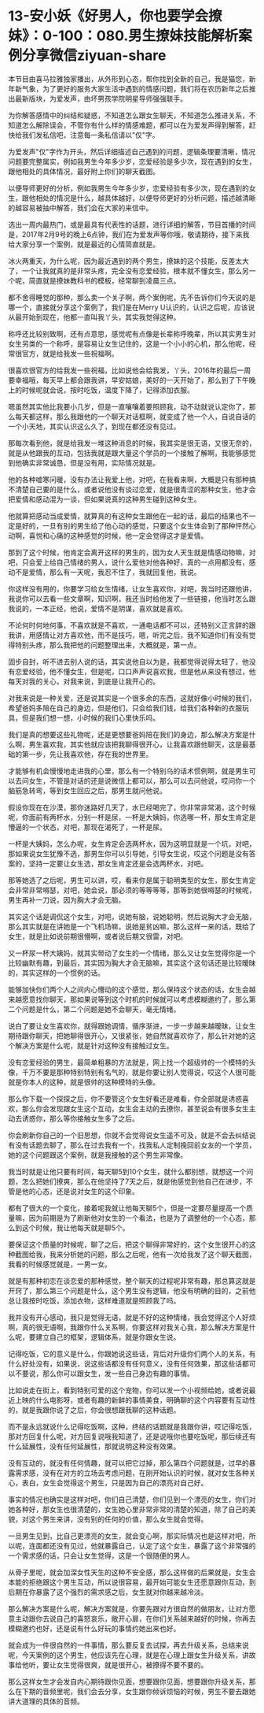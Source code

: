 # 13-安小妖《好男人，你也要学会撩妹》：0-100：080.男生撩妹技能解析案例分享微信ziyuan-share

本节目由喜马拉雅独家播出，从外形到心态，帮你找到全新的自己，我是猫您，新年新气象，为了更好的服务大家生活中遇到的情感问题，我们将在农历新年之后推出最新版块，为爱发声，由坏男孩学院明星导师强强联手。

为你解答感情中的纠结和疑惑，不知道怎么跟女生聊天，不知道怎么推进关系，不知道怎么解除误会，不管你有什么样的情感难题，都可以在为爱发声得到解答，赶快给我们发私信吧，注意每一条私信请以"仅"字。

为爱发声"仅"字作为开头，然后详细描述自己遇到的问题，逻辑条理要清晰，情况问题要完整属实，例如我男生今年多少岁，恋爱经验是多少次，现在遇到的女生，跟他相处的具体情况，最好附上你们的聊天截图。

以便导师更好的分析，例如我男生今年多少岁，恋爱经验有多少次，现在遇到的女生，跟他相处的情况是什么，越具体越好，以便导师更好的分析问题，描述越清晰的越容易被抽中解答，我们会在大家的来信中。

选出一周内最热门，或是最具有代表性的话题，进行详细的解答，节目首播的时间是，2017年2月9号的晚上6点钟，我们在为爱发声等你哦，敬请期待，接下来我给大家分享一个案例，就是最近的心情简直就是。

冰火两重天，为什么呢，因为最近遇到的两个男生，撩妹的这个技能，反差太大了，一个让我就真的是非常头疼，完全没有恋爱经验，根本就不懂女生，那么另一个呢，简直就是撩妹教科书的模板，经常聊到凌晨三点。

都不舍得睡觉的那种，那么卖一个关子啊，两个案例呢，先不告诉你们今天说的是哪一个，直接就分享这个案例了，我们是在Merry U认识的，认识之后呢，应该说从最开始到现在，他都一直叫我丫头，其实我觉得这种。

称呼还比较别致啊，还有点意思，感觉呢有点像是长辈称呼晚辈，所以其实男生对女生另类的一个称呼，是容易让女生记住的，这是一个小小的心机，那么他呢，经常很官方，就是给我发一些祝福啊。

很喜欢很官方的给我发一些祝福，比如说他会给我发，丫头，2016年的最后一周要幸福哦，每天早上都会跟我讲，早安姑娘，美好的一天开始了，那么到了下午晚上的时候呢就会说，按时吃饭，温度下降了，记得添加衣服。

嗯虽然其实他比我要小几岁，但是一直嚷嚷着要照顾我，动不动就说认定你了，那么每天都这样，那么我跟他的一个聊天对话框啊，就变成了他一个人，自说自话的一个小天地，其实认识这么久了，到现在都还没有见过。

那每次看到他，就是给我发一堆这种消息的时候，我其实是很无语，又很无奈的，就是从他跟我的互动，包括我就是跟大量这个学员的一个接触了解啊，我能够感觉到他确实非常诚恳，但是没有用，实际情况就是。

他的各种嘘寒问暖，没有办法让我爱上他，对吧，在我看来啊，大概是只有那种搞不清楚自己要的是什么，或者说他没有谈过恋爱，就是很青涩的那种女生，他才会把爱情和感动混为一谈，但如果说真的这种男生碰到这种女生。

他就算把感动当成爱情，就算真的有这种女生跟他在一起的话，最后的结果也不一定是好的，一旦有别的男生给了他心动的感觉，只要这个女生体会到了那种怦然心动啊，喜悦和心痛的这种感觉的时候，他一定会觉得这才是爱情。

那到了这个时候，他肯定会离开这样的男生的，因为女人天生就是情感动物嘛，对吧，只会爱上给自己情绪的男人，说什么爱他对他各种好，真的一点用都没有，感动不是爱情，那么有一天呢，我忍不住了，我就回复他，我说。

你这样没有用的，你要学习给女生情绪，让女生喜欢你，对吧，我当时还跟他讲，我说你可以去看一些文章啊，知识啊，我还当时给他发了一些链接，他当时怎么跟我说的，一本正经，他说，爱情不是阴谋，喜欢就是喜欢。

不论何时何地何事，不喜欢就是不喜欢，一通电话都不可以，还特别义正言辞的跟我讲，用感情让对方喜欢他，而不是技巧，嗯，听完之后，我不知道你们有没有觉得特别头疼，那么我把他的问题整理出来，大概就是，第一点。

固步自封，听不进去别人说的话，其实说他自以为是，我都觉得说得太轻了，他没有恋爱经验，他不懂女生，但是呢，口口声声说喜欢我，但是他从来没有想过，他每天对我的关心，对我来说，到底是让我开心的。

对我来说是一种关爱，还是说其实是一个很多余的东西，这就好像小时候的我们，希望爸妈多陪在自己的身边，但是他们，只会给我们钱，给我们各种新的衣服玩具，但是我们想一想，小时候的我们心里快乐吗。

我们是真的想要这些礼物呢，还是更想要爸妈陪在我们的身边，那么解决方案是什么啊，男生喜欢我，其实他就应该把我聊得很开心，让我喜欢跟他聊天，这是最基础的第一步，先让我喜欢他，存在我的世界里。

才能够有机会慢慢地走进我的心里，那么有一个特别乌的话术惯例啊，就是男生可以去问女生，不管是对话的还是说微信上都可以，那么可以去问他说，哎问你一个脑筋急转弯，等到女生回应之后，那男生就问他说。

假设你现在在沙漠，那你迷路好几天了，水已经喝完了，你非常非常渴，这个时候呢，你面前有两杯水，分别一杯是尿，一杯是大姨妈，你选哪一杯，那女生肯定是懵逼的一个状态，对吧，那现在渴死了，一杯是尿。

一杯是大姨妈，怎么办呢，女生肯定会选两杯水，因为这明显就是一个坑，对吧，那如果说女生犹豫不选，那男生你可以引导她，引导女生说，哎这个问题是没有答案的，坚持一定要让女生选，那女生肯定还是会选两杯水，对吧。

那等她选了之后呢，男生可以讲，哎，看来你是属于聪明类型的女生，那女生肯定会非常非常嘚瑟，对吧，她会说，那必须的等等等等，那等到她很嘚瑟的时候呢，男生再补一刀说，因为胸大才会无脑。

其实这个话是调侃这个女生，对吧，说她有脑，说她聪明，然后说胸大才会无脑，那么其实就是在讲她是一个飞机场嘛，说她是贫凶嘛，那么这样一来的话，既给了女生，就是比如说前期很懵啊，或者说后期又很雷，对吧。

又一杯尿一杯大姨妈，就其实带动了女生的一个情绪，那么又让女生觉得你是一个比较幽默有趣，到最后，其实因为胸大才会无脑嘛，其实这个这句话还是比较暧昧的，其实这样的一个惯例的话。

能够加快你们两个人之间内心懵动的这个感觉，那么保持这个状态的话，女生会越来越愿意找你聊天，那如果说等到这个时机的时候就可以考虑模糊邀约了，那么第二个问题是什么，第二个问题是她不会聊天，毫无情绪。

说白了要让女生喜欢你，就得跟她调情，循序渐进，一步一步越来越暧昧，让女生期待跟你聊天，把她聊得很开心，又很紧张，她自然就喜欢你了，那么针对她的这个解决方案是什么呢，就是针对这种没有接触过女生。

没有恋爱经验的男生，最简单粗暴的方法就是，网上找一个超级帅的一个模特的头像，千万不要是那种特别特别有名气的，就是你要让别人觉得说，哎这个人很可能就是你本人的这种，就是很帅的这种模特的头像。

那么你下载一个探探之后，你不要管这个女生好看还是难看，你全部就是诱惑喜欢，那么你会发现跟女生这个互动，女生会主动的去撩你，甚至说会有很多女生主动去诱惑你，那么等你接触女生多了之后。

你会刷新你自己的一个旧思想，你就不会觉得说女生遥不可及，就是不会去纠结说有没有话题去聊了，那么在过去我有一个，找我私人定制挽回前女友的一个学员，她的这个问题跟这个案例，就是我接触的这个男生非常像。

我当时就是让他只要有时间，每天聊5到10个女生，就什么都别想，就想这一个问题，怎么把她们撩爽，那么在他坚持了7天之后，就是他感觉到他自己在进步，不管是他的心态，还是说对女生的这个印象。

都有了很大的一个变化，接着呢我就让他每天聊5个，但是一定要尽量提高一个质量嘛，因为前期是为了刷新他对女生的一个看法，也是为了调整他的一个心态，那么到这个时候，我让他每天就是聊5个。

要保证这个质量的时候呢，聊了之后，把这个聊得非常好的，这个女生很开心的这种截图给我，我来分析她的问题，那么之后呢，他有一次给我发了这个聊天截图，我看的时候感觉就是，一男一女。

就是有那种初恋在谈恋爱的那种感觉，整个聊天的过程呢非常有趣，那总算这就是开窍了，那么第三个问题是什么，这个男生没有逻辑，他没有明确的目的，之前他总让我按时吃饭，添加衣物，这样难道就是照顾我了吗。

我并没有开心感动，我只是觉得无语，就是不好的这种情绪，我会觉得这个人好烦啊，真的很无语啊，我跟你什么关系啊，你要这样对我关心我，那么解决方案是什么呢，要建立自己的框架，逻辑体系，就是你跟女生说。

记得吃饭，它的意义是什么，你跟她说这些话，背后对升级你们两个人的关系，有什么好处没有，如果说，说这些话都没有任何意义，没有任何效果，那这些话都可以不要说，那么你可以跟女生，发一些自己身边有趣的事情。

比如说走在街上，看到特别可爱的这个宠物，你可以发一个小视频给她，或者说最近上映的什么电影呀，或者有趣的新鲜的事情美食，明确聊的这个内容要有互动性的，就是我跟你说了之后，你会很想跟我聊的这种话题。

而不是永远就说什么记得吃饭啊，这种，终结的话题就是我跟你讲，哎记得吃饭，那对方回复什么呢，对方回复说哦我知道了，还是说哦你也要吃饭呢，那后续还有什么延展性，没有任何延展性，那就说明这种没有效果。

没有互动的，就没有任何情趣，就可以把它过掉，那么第四个问题就是，过早的暴露需求感，没有在对方的立场去考虑问题，在刚开始认识的时候，就对女生各种关心，表白，女生会觉得这个男生，只是因为自己的漂亮对自己好。

事实的情况也确实是这样对吧，你们自己清楚，你们见到一个漂亮的女生，你们对她各种好，那女生也很清楚的，女生她心里非常非常的清楚的知道，除了自己的美貌，对这个男生来讲，没有别的任何的价值，那么女生就会觉得。

一旦男生见到，比自己更漂亮的女生，就会变心啊，那实际情况也是这样对吧，所以呢，连面都还没有见过，他就暴露自己，认定了这个女生，暴露了这个非常强的一个需求感的话，只会让女生觉得，这是一个很随便的男人。

从骨子里呢，就会加深女性天生的这种不安全感，那么这样做的后果就是，女生会本能的拒绝跟这个男生互动，所以说很容易，最开始可能女生还愿意跟你互动，到后期在你暴露了这个强烈的需求感之后，女生就对你越来越冷淡。

那么解决方案是什么呢，解决方案就是，你要先跟对方很自然的做朋友，让对方愿意主动跟你去说自己的喜怒哀乐，敞开心扉，在你们关系越来越好的时候，你再去模糊邀约也好，还是说有什么好玩的事情约她出来也好。

就会成为一件很自然的一件事情，那么要反复去试探，再去升级关系，总结来说呢，今天案例的这个男生，他应该先在心理，就是在心理上跟女生升级关系，讲故事给他听，要让女生觉得很爽，就是很开心，被撩得不要不要的。

那么这样女生才会发自内心期待跟你见面，想要跟你见面，想要跟你升级关系，那么在下期的音频里呢，我们会去分享，女生跟你倾诉烦恼的时候，男生不要去跟她讲大道理的具体的音频。

